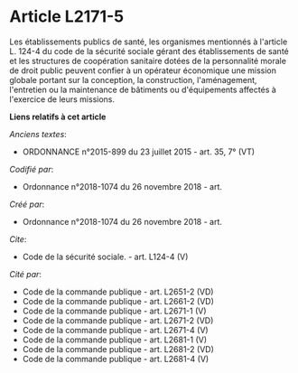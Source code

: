 # Article L2171-5

Les établissements publics de santé, les organismes mentionnés à l'article L. 124-4 du code de la sécurité sociale gérant des
établissements de santé et les structures de coopération sanitaire dotées de la personnalité morale de droit public peuvent
confier à un opérateur économique une mission globale portant sur la conception, la construction, l'aménagement, l'entretien
ou la maintenance de bâtiments ou d'équipements affectés à l'exercice de leurs missions.

**Liens relatifs à cet article**

_Anciens textes_:

  - ORDONNANCE n°2015-899 du 23 juillet 2015 - art. 35, 7° (VT)

_Codifié par_:

  - Ordonnance n°2018-1074 du 26 novembre 2018 - art.

_Créé par_:

  - Ordonnance n°2018-1074 du 26 novembre 2018 - art.

_Cite_:

  - Code de la sécurité sociale. - art. L124-4 (V)

_Cité par_:

  - Code de la commande publique - art. L2651-2 (VD)
  - Code de la commande publique - art. L2661-2 (VD)
  - Code de la commande publique - art. L2671-1 (V)
  - Code de la commande publique - art. L2671-2 (VD)
  - Code de la commande publique - art. L2671-4 (V)
  - Code de la commande publique - art. L2681-1 (V)
  - Code de la commande publique - art. L2681-2 (VD)
  - Code de la commande publique - art. L2681-4 (V)
